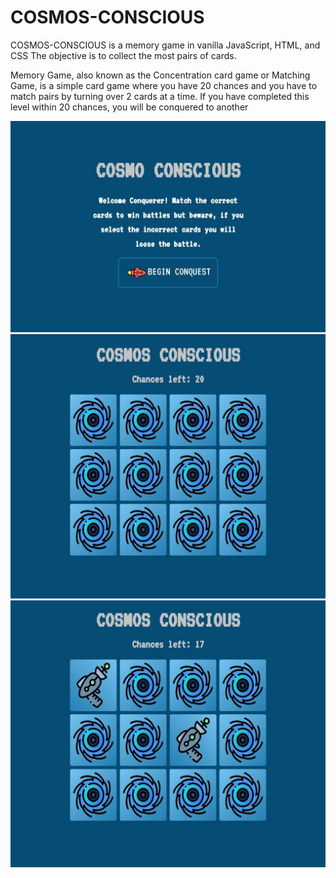 # COSMOS-CONSCIOUS
COSMOS-CONSCIOUS is a memory game in vanilla JavaScript, HTML, and CSS
The objective is to collect the most pairs of cards.

Memory Game, also known as the Concentration card game or Matching Game, is a simple card game where you have 20 chances 
and you have to match pairs by turning over 2 cards at a time. 
If you have completed this level within 20 chances, you will be conquered to another 


![index page](./readmi%20images/index.jpeg)
![gamepage page](./readmi%20images/gamepage1.jpeg)
![fliping 2 cards](./readmi%20images/gamepage2.jpeg)